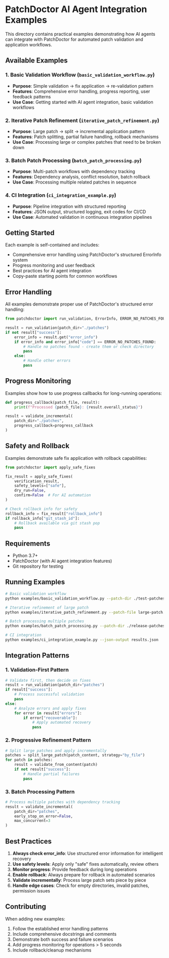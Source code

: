 # PatchDoctor AI Agent Integration Examples

This directory contains practical examples demonstrating how AI agents can integrate with PatchDoctor for automated patch validation and application workflows.

## Available Examples

### 1. Basic Validation Workflow (`basic_validation_workflow.py`)
- **Purpose**: Simple validation → fix application → re-validation pattern
- **Features**: Comprehensive error handling, progress reporting, user feedback patterns
- **Use Case**: Getting started with AI agent integration, basic validation workflows

### 2. Iterative Patch Refinement (`iterative_patch_refinement.py`)
- **Purpose**: Large patch → split → incremental application pattern
- **Features**: Patch splitting, partial failure handling, rollback mechanisms
- **Use Case**: Processing large or complex patches that need to be broken down

### 3. Batch Patch Processing (`batch_patch_processing.py`)
- **Purpose**: Multi-patch workflows with dependency tracking
- **Features**: Dependency analysis, conflict resolution, batch rollback
- **Use Case**: Processing multiple related patches in sequence

### 4. CI Integration (`ci_integration_example.py`)
- **Purpose**: Pipeline integration with structured reporting
- **Features**: JSON output, structured logging, exit codes for CI/CD
- **Use Case**: Automated validation in continuous integration pipelines

## Getting Started

Each example is self-contained and includes:
- Comprehensive error handling using PatchDoctor's structured ErrorInfo system
- Progress monitoring and user feedback
- Best practices for AI agent integration
- Copy-paste starting points for common workflows

## Error Handling

All examples demonstrate proper use of PatchDoctor's structured error handling:

```python
from patchdoctor import run_validation, ErrorInfo, ERROR_NO_PATCHES_FOUND

result = run_validation(patch_dir="./patches")
if not result["success"]:
    error_info = result.get("error_info")
    if error_info and error_info["code"] == ERROR_NO_PATCHES_FOUND:
        # Handle no patches found - create them or check directory
        pass
    else:
        # Handle other errors
        pass
```

## Progress Monitoring

Examples show how to use progress callbacks for long-running operations:

```python
def progress_callback(patch_file, result):
    print(f"Processed {patch_file}: {result.overall_status}")

result = validate_incremental(
    patch_dir="./patches",
    progress_callback=progress_callback
)
```

## Safety and Rollback

Examples demonstrate safe fix application with rollback capabilities:

```python
from patchdoctor import apply_safe_fixes

fix_result = apply_safe_fixes(
    verification_result,
    safety_levels=["safe"],
    dry_run=False,
    confirm=False  # For AI automation
)

# Check rollback info for safety
rollback_info = fix_result["rollback_info"]
if rollback_info["git_stash_id"]:
    # Rollback available via git stash pop
    pass
```

## Requirements

- Python 3.7+
- PatchDoctor (with AI agent integration features)
- Git repository for testing

## Running Examples

```bash
# Basic validation workflow
python examples/basic_validation_workflow.py --patch-dir ./test-patches

# Iterative refinement of large patch
python examples/iterative_patch_refinement.py --patch-file large-patch.patch

# Batch processing multiple patches
python examples/batch_patch_processing.py --patch-dir ./release-patches

# CI integration
python examples/ci_integration_example.py --json-output results.json
```

## Integration Patterns

### 1. Validation-First Pattern
```python
# Validate first, then decide on fixes
result = run_validation(patch_dir="patches")
if result["success"]:
    # Process successful validation
    pass
else:
    # Analyze errors and apply fixes
    for error in result["errors"]:
        if error["recoverable"]:
            # Apply automated recovery
            pass
```

### 2. Progressive Refinement Pattern
```python
# Split large patches and apply incrementally
patches = split_large_patch(patch_content, strategy="by_file")
for patch in patches:
    result = validate_from_content(patch)
    if not result["success"]:
        # Handle partial failures
        pass
```

### 3. Batch Processing Pattern
```python
# Process multiple patches with dependency tracking
result = validate_incremental(
    patch_dir="patches",
    early_stop_on_error=False,
    max_concurrent=3
)
```

## Best Practices

1. **Always check error_info**: Use structured error information for intelligent recovery
2. **Use safety levels**: Apply only "safe" fixes automatically, review others
3. **Monitor progress**: Provide feedback during long operations
4. **Enable rollback**: Always prepare for rollback in automated scenarios
5. **Validate incrementally**: Process large patch sets piece by piece
6. **Handle edge cases**: Check for empty directories, invalid patches, permission issues

## Contributing

When adding new examples:
1. Follow the established error handling patterns
2. Include comprehensive docstrings and comments
3. Demonstrate both success and failure scenarios
4. Add progress monitoring for operations > 5 seconds
5. Include rollback/cleanup mechanisms
